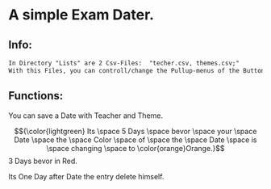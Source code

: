 # A simple Exam Dater.


## Info:
```diff
In Directory "Lists" are 2 Csv-Files:  "techer.csv, themes.csv;"
With this Files, you can controll/change the Pullup-menus of the Buttons "Teacher" and "Theme"
```

## Functions:

You can save a Date with Teacher and Theme.

$${\color{lightgreen} Its \space 5 Days \space bevor \space your \space Date \space the \space Color \space of \space the \space Date \space is \space changing \space to \color{orange}Orange.}$$
3 Days bevor in Red.

Its One Day after Date the entry delete himself.




